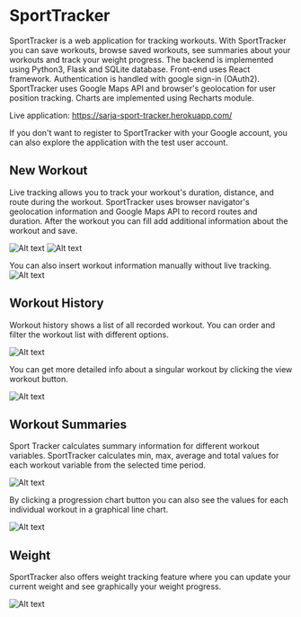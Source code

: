 # SportTracker

SportTracker is a web application for tracking workouts. With SportTracker you can save workouts, browse saved workouts, see summaries about your workouts and track your weight progress. The backend is implemented using Python3, Flask and SQLite database. Front-end uses React framework. Authentication is handled with google sign-in (OAuth2). SportTracker uses Google Maps API and browser's geolocation for user position tracking. Charts are implemented using Recharts module.

Live application: https://sarja-sport-tracker.herokuapp.com/

If you don't want to register to SportTracker with your Google account, you can also explore the application with the test user account.

## New Workout

Live tracking allows you to track your workout's duration, distance, and route during the workout. 
SportTracker uses browser navigator's geolocation information and Google Maps API to record routes and duration.
After the workout you can fill add additional information about the workout and save.

![Alt text](src/pics/liveView.jpg?raw=true "Live Workout")  ![Alt text](src/pics/liveEdit.jpg?raw=true "Edit Workout")


You can also insert workout information manually without live tracking.
![Alt text](src/pics/insertWorkout.png?raw=true "Insert Workout")

## Workout History

Workout history shows a list of all recorded workout. You can order and filter the workout list with different options.

![Alt text](src/pics/workoutList.png?raw=true "Workout List") 

You can get more detailed info about a singular workout by clicking the view workout button.

![Alt text](src/pics/workoutDetail.png?raw=true "Workout Detail")

## Workout Summaries

Sport Tracker calculates summary information for different workout variables. SportTracker calculates min, max, average and total values for each workout variable from the selected time period.

![Alt text](src/pics/summaries.png?raw=true "Workout Summary")

By clicking a progression chart button you can also see the values for each individual workout in a graphical line chart.

![Alt text](src/pics/summaryChart.png?raw=true "Progress Chart")

## Weight

SportTracker also offers weight tracking feature where you can update your current weight and see graphically your weight progress.

![Alt text](src/pics/weight.png?raw=true "Weight Chart")
